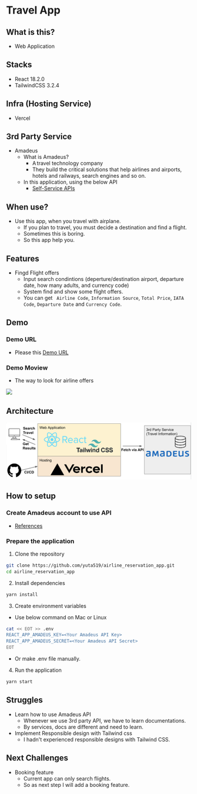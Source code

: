 # Travel App

## What is this?
- Web Application

## Stacks
- React 18.2.0
- TailwindCSS 3.2.4

## Infra (Hosting Service)
- Vercel

## 3rd Party Service
- Amadeus
  - What is Amadeus?
    - A travel technology company 
    - They build the critical solutions that help airlines and airports, hotels and railways, search engines and so on.
  - In this application, using the below API
    - [Self-Service APIs](https://developers.amadeus.com/)

## When use?
- Use this app, when you travel with airplane.
  - If you plan to travel, you must decide a destination and find a flight.
  - Sometimes this is boring.
  - So this app help you.

## Features
- Fingd Flight offers
  - Input search condintions (deperture/destination airport, departure date, how many adults, and currency code)
  - System find and show some flight offers.
  - You can get ` Airline Code`, `Information Source`,  `Total Price`, `IATA Code`, `Departure Date` and `Currency Code`.

## Demo
### Demo URL
- Please this [Demo URL](https://travel-223fbnxya-yuta520.vercel.app/)
### Demo Moview
- The way to look for airline offers
<img src="https://raw.githubusercontent.com/yuta519/assets/master/airline_reservation_app/demo_movie.gif">

## Architecture
![architecture overview](./docs/app_arch.png "arch")

## How to setup
### Create Amadeus account to use API
- [References](https://developers.amadeus.com/get-started/get-started-with-self-service-apis-335)

### Prepare the application
1. Clone the repository
```bash
git clone https://github.com/yuta519/airline_reservation_app.git
cd airline_reservation_app
```
2. Install dependencies
```bash
yarn install
```

3. Create environment variables
- Use below command on Mac or Linux
```bash
cat << EOT >> .env
REACT_APP_AMADEUS_KEY=<Your Amadeus API Key>
REACT_APP_AMADEUS_SECRET=<Your Amadeus API Secret>
EOT
```
- Or make .env file manually.

4. Run the application
```bash
yarn start
```

## Struggles
- Learn how to use Amadeus API
  - Whenever we use 3rd party API, we have to learn documentations.
  - By services, docs are different and need to learn.
- Implement Responsible design with Tailwind css
  - I hadn't experienced responsible designs with Tailwind CSS.

## Next Challenges
- Booking feature
  - Current app can only search flights.
  - So as next step I will add a booking feature.
